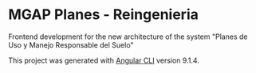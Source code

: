 # MGAP Planes - Reingenieria

Frontend development for the new architecture of the system "Planes de Uso y Manejo Responsable del Suelo"

This project was generated with [Angular CLI](https://github.com/angular/angular-cli) version 9.1.4.


